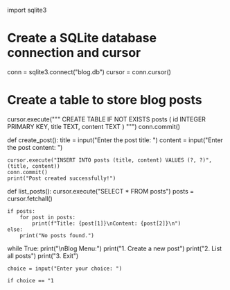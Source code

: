 import sqlite3

# Create a SQLite database connection and cursor
conn = sqlite3.connect("blog.db")
cursor = conn.cursor()

# Create a table to store blog posts
cursor.execute("""
    CREATE TABLE IF NOT EXISTS posts (
        id INTEGER PRIMARY KEY,
        title TEXT,
        content TEXT
    )
""")
conn.commit()

def create_post():
    title = input("Enter the post title: ")
    content = input("Enter the post content: ")

    cursor.execute("INSERT INTO posts (title, content) VALUES (?, ?)", (title, content))
    conn.commit()
    print("Post created successfully!")

def list_posts():
    cursor.execute("SELECT * FROM posts")
    posts = cursor.fetchall()

    if posts:
        for post in posts:
            print(f"Title: {post[1]}\nContent: {post[2]}\n")
    else:
        print("No posts found.")

while True:
    print("\nBlog Menu:")
    print("1. Create a new post")
    print("2. List all posts")
    print("3. Exit")

    choice = input("Enter your choice: ")

    if choice == "1
